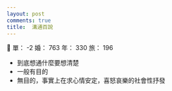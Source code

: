 ```yaml
---
layout: post
comments: true
title:  溝通百說
---
```


:bow: 單： -2 婚： 763 年： 330 旅： 196

- 到底想通什麼要想清楚
- 一般有目的
- 無目的，事實上在求心情安定，喜怒哀樂的社會性抒發

